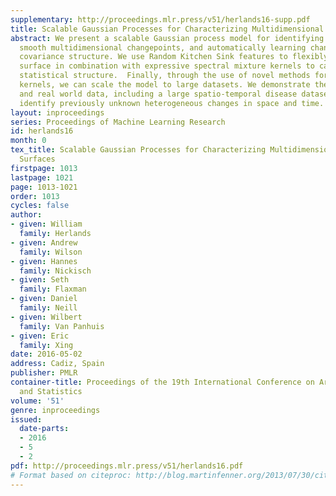 ```yaml
---
supplementary: http://proceedings.mlr.press/v51/herlands16-supp.pdf
title: Scalable Gaussian Processes for Characterizing Multidimensional Change Surfaces
abstract: We present a scalable Gaussian process model for identifying and characterizing
  smooth multidimensional changepoints, and automatically learning changes in expressive
  covariance structure. We use Random Kitchen Sink features to flexibly define a change
  surface in combination with expressive spectral mixture kernels to capture the complex
  statistical structure.  Finally, through the use of novel methods for additive non-separable
  kernels, we can scale the model to large datasets. We demonstrate the model on numerical
  and real world data, including a large spatio-temporal disease dataset where we
  identify previously unknown heterogeneous changes in space and time.
layout: inproceedings
series: Proceedings of Machine Learning Research
id: herlands16
month: 0
tex_title: Scalable Gaussian Processes for Characterizing Multidimensional Change
  Surfaces
firstpage: 1013
lastpage: 1021
page: 1013-1021
order: 1013
cycles: false
author:
- given: William
  family: Herlands
- given: Andrew
  family: Wilson
- given: Hannes
  family: Nickisch
- given: Seth
  family: Flaxman
- given: Daniel
  family: Neill
- given: Wilbert
  family: Van Panhuis
- given: Eric
  family: Xing
date: 2016-05-02
address: Cadiz, Spain
publisher: PMLR
container-title: Proceedings of the 19th International Conference on Artificial Intelligence
  and Statistics
volume: '51'
genre: inproceedings
issued:
  date-parts:
  - 2016
  - 5
  - 2
pdf: http://proceedings.mlr.press/v51/herlands16.pdf
# Format based on citeproc: http://blog.martinfenner.org/2013/07/30/citeproc-yaml-for-bibliographies/
---
```

